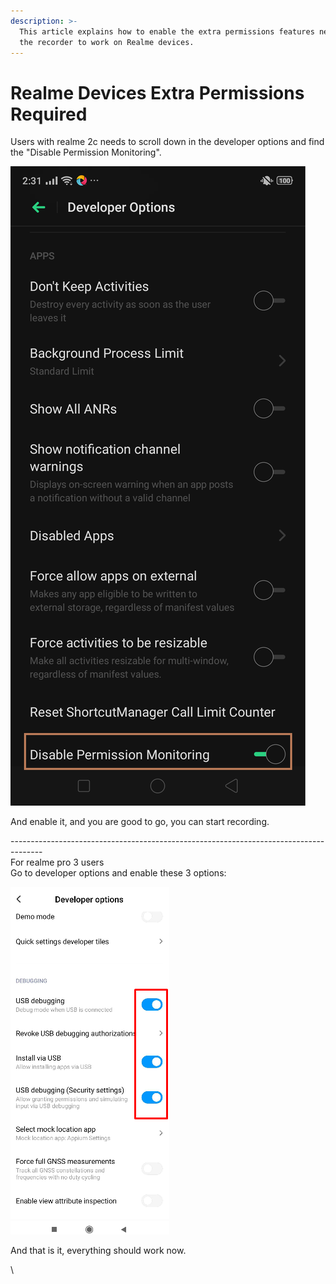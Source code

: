 ```yaml
---
description: >-
  This article explains how to enable the extra permissions features needed for
  the recorder to work on Realme devices.
---
```


# Realme Devices Extra Permissions Required

Users with realme 2c needs to scroll down in the developer options and find the "Disable Permission Monitoring".

![](<../../.gitbook/assets/image (534) (1).png>)

And enable it, and you are good to go, you can start recording.

\--------------------------------------------------------------------------------------\
For realme pro 3 users\
Go to developer options and enable these 3 options:

![](<../../.gitbook/assets/image (490) (1).png>)

And that is it, everything should work now.



\
